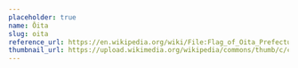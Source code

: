 ```yaml
---
placeholder: true
name: Ōita
slug: oita
reference_url: https://en.wikipedia.org/wiki/File:Flag_of_Oita_Prefecture.svg
thumbnail_url: https://upload.wikimedia.org/wikipedia/commons/thumb/c/c8/Flag_of_Oita_Prefecture.svg/120px-Flag_of_Oita_Prefecture.svg.png
---
```

